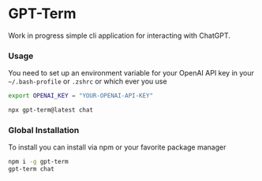 # GPT-Term

Work in progress simple cli application for interacting with ChatGPT.

### Usage

You need to set up an environment variable for your OpenAI API key in
your `~/.bash-profile` or `.zshrc` or which ever you use

```bash
export OPENAI_KEY = "YOUR-OPENAI-API-KEY"
```

```bash
npx gpt-term@latest chat
```

### Global Installation

To install you can install via npm or your favorite package manager

```bash
npm i -g gpt-term
gpt-term chat
```
